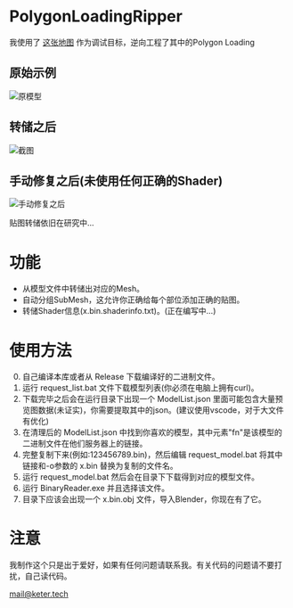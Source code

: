 # PolygonLoadingRipper

我使用了 [这张地图](https://vrchat.com/home/world/wrld_057b9b0f-a9c1-4f3c-b002-058a658e2217) 作为调试目标，逆向工程了其中的Polygon Loading

## 原始示例
![原模型](https://raw.githubusercontent.com/KeterTech/PolygonLoadingRipper/master/screenshots/VRChat_KGHca1eHDm.png)

## 转储之后
![截图](https://raw.githubusercontent.com/KeterTech/PolygonLoadingRipper/master/screenshots/blender_GWBcF6r26v.png)

## 手动修复之后(未使用任何正确的Shader)
![手动修复之后](https://raw.githubusercontent.com/KeterTech/PolygonLoadingRipper/master/screenshots/blender_alteyB2Lb0.png)

贴图转储依旧在研究中...

# 功能
- 从模型文件中转储出对应的Mesh。
- 自动分组SubMesh，这允许你正确给每个部位添加正确的贴图。
- 转储Shader信息(x.bin.shaderinfo.txt)。(正在编写中...)

# 使用方法
0. 自己编译本库或者从 Release 下载编译好的二进制文件。
1. 运行 request_list.bat 文件下载模型列表(你必须在电脑上拥有curl)。
2. 下载完毕之后会在运行目录下出现一个 ModelList.json 里面可能包含大量预览图数据(未证实)，你需要提取其中的json。(建议使用vscode，对于大文件有优化)
3. 在清理后的 ModelList.json 中找到你喜欢的模型，其中元素"fn"是该模型的二进制文件在他们服务器上的链接。
4. 完整复制下来(例如:123456789.bin)，然后编辑 request_model.bat 将其中链接和-o参数的 x.bin 替换为复制的文件名。
5. 运行 request_model.bat 然后会在目录下下载得到对应的模型文件。
6. 运行 BinaryReader.exe 并且选择该文件。
7. 目录下应该会出现一个 x.bin.obj 文件，导入Blender，你现在有了它。

# 注意

我制作这个只是出于爱好，如果有任何问题请联系我。有关代码的问题请不要打扰，自己读代码。

mail@keter.tech
